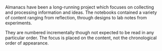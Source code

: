 Almanacs have been a long-running project which focuses on collecting and processing information and ideas. The notebooks contained a variety of content ranging from reflection, through designs to lab notes from experiments.

They are numbered incrementally though not expected to be read in any particular order. The focus is placed on the content, not the chronological order of appearance.
